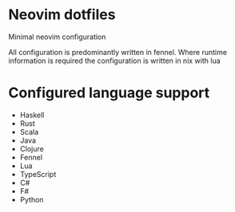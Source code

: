 # Neovim dotfiles

Minimal neovim configuration

All configuration is predominantly written in fennel. Where runtime information is required the configuration is written in nix with lua

# Configured language support
  - Haskell
  - Rust
  - Scala
  - Java
  - Clojure
  - Fennel
  - Lua
  - TypeScript
  - C#
  - F#
  - Python

